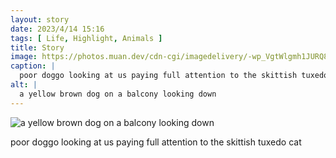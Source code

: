 ```yaml
---
layout: story
date: 2023/4/14 15:16
tags: [ Life, Highlight, Animals ]
title: Story
image: https://photos.muan.dev/cdn-cgi/imagedelivery/-wp_VgtWlgmh1JURQ8t1mg/635d3d67-4a0b-448a-fb88-3df98797e500/public
caption: |
  poor doggo looking at us paying full attention to the skittish tuxedo cat
alt: |
  a yellow brown dog on a balcony looking down
---
```


![a yellow brown dog on a balcony looking down](https://photos.muan.dev/cdn-cgi/imagedelivery/-wp_VgtWlgmh1JURQ8t1mg/635d3d67-4a0b-448a-fb88-3df98797e500/public)

poor doggo looking at us paying full attention to the skittish tuxedo cat
